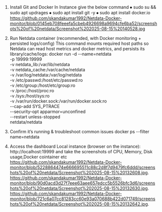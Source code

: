 1) Install Git and Docker
       In Instance   give the below command
⦁	       sudo su && sudo apt updrages
⦁	       sudo apt install git -y
⦁	       sudo apt install docker.io
https://github.com/skandakumar1992/Netdata-Docker-monitor/blob/0145eb708feeefa5cbeb4926698a9694cfe6ba52/screenshots%20of%20netdata/Screenshot%202025-08-15%20140528.jpg

2) Run Netdata container (recommended, with Docker monitoring + persisted logs/config)
      This command mounts required host paths so Netdata can read host metrics and docker metrics, and persists its library/cache/logs:
      docker run -d --name=netdata \
      -p 19999:19999 \
      -v netdata_lib:/var/lib/netdata \
      -v netdata_cache:/var/cache/netdata \
      -v /var/log/netdata:/var/log/netdata \
      -v /etc/passwd:/host/etc/passwd:ro \
      -v /etc/group:/host/etc/group:ro \
      -v /proc:/host/proc:ro \
      -v /sys:/host/sys:ro \
      -v /var/run/docker.sock:/var/run/docker.sock:ro \
      --cap-add SYS_PTRACE \
      --security-opt apparmor=unconfined \
      --restart unless-stopped \
      netdata/netdata
   
3) Confirm it’s running & troubleshoot common issues
       docker ps --filter name=netdata

4) Access the dashboard
      Local instance (browser on the instance): http://localhost:19999
      and take the screenshots of CPU, Memory, Disk usage,Docker cointainer etc
https://github.com/skandakumar1992/Netdata-Docker-monitor/blob/5228864474e666695511c88c2d8f7d9479fc6ddd/screenshots%20of%20netdata/Screenshot%202025-08-15%20132608.jpg.
https://github.com/skandakumar1992/Netdata-Docker-monitor/blob/90d0acd3d27f7eee63aee657edcc5b5526bfc3d6/screenshots%20of%20netdata/Screenshot%202025-08-15%20132630.jpg.
https://github.com/skandakumar1992/Netdata-Docker-monitor/blob/721c6a07cc81283cc60e93a070688b422d071749/screenshots%20of%20netdata/Screenshot%202025-08-15%20132642.jpg.
